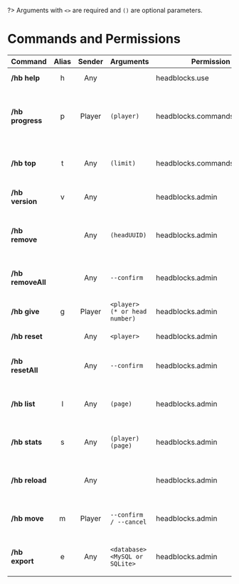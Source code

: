 ?> Arguments with `<>` are required and `()` are optional parameters.

# Commands and Permissions

| **Command**       | **Alias**  |  **Sender**   | **Arguments**                  | **Permission**                | **Details**                                                               |
|-------------------|:----------:|:-------------:|--------------------------------|-------------------------------|---------------------------------------------------------------------------|
| **/hb help**      |     h      |      Any      |                                | headblocks.use                | Show all command help                                                     |
| **/hb progress**  |     p      |    Player     | `(player)`                     | headblocks.commands.progress  | Show the current amount of head found for the executing player or other   |
| **/hb top**       |     t      |      Any      | `(limit)`                      | headblocks.commands.top       | Show the leaderboard of heads found (with limit)                          |
| **/hb version**   |     v      |      Any      |                                | headblocks.admin              | Show the current versionUtils                                             |
| **/hb remove**    |            |      Any      | `(headUUID)`                   | headblocks.admin              | Remove the head block according to its UUID or target head if not UUID    |
| **/hb removeAll** |            |      Any      | `--confirm`                    | headblocks.admin              | Remove all head spawned (_type --confirm to confirm_)                     |
| **/hb give**      |     g      |    Player     | `<player> (* or head number)`  | headblocks.admin              | Give the HeadBlocks head                                                  |
| **/hb reset**     |            |      Any      | `<player>`                     | headblocks.admin              | Reset player's data                                                       |
| **/hb resetAll**  |            |      Any      | `--confirm`                    | headblocks.admin              | Reset all player data (_type --confirm to confirm_)                       |
| **/hb list**      |     l      |      Any      | `(page)`                       | headblocks.admin              | Show list of heads spawned (with remove/teleport)                         |
| **/hb stats**     |     s      |      Any      | `(player) (page)`              | headblocks.admin              | Show heads found for the player (same display as list)                    |
| **/hb reload**    |            |      Any      |                                | headblocks.admin              | Reload configuration and language file                                    |
| **/hb move**      |     m      |    Player     | `--confirm / --cancel`         | headblocks.admin              | Move the HeadBlock targeted to another location                           |
| **/hb export**    |     e      |      Any      | `<database> <MySQL or SQLite>` | headblocks.admin              | Export the database to an SQL file with player data                       |